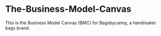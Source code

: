# The-Business-Model-Canvas
This is the Business Model Canvas (BMC) for Bagsbycanny, a handmaker bags brand.
